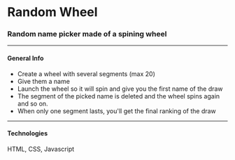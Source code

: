# Random Wheel

### Random name picker made of a spining wheel

---

#### General Info

- Create a wheel with several segments (max 20)
- Give them a name
- Launch the wheel so it will spin and give you the first name of the draw
- The segment of the picked name is deleted and the wheel spins again and so on.
- When only one segment lasts, you'll get the final ranking of the draw

---

#### Technologies

HTML, CSS, Javascript
